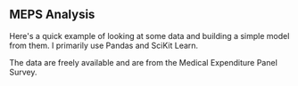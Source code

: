 ## MEPS Analysis

Here's a quick example of looking at some data and building a simple model from them. I primarily use Pandas and SciKit Learn.

The data are freely available and are from the Medical Expenditure Panel Survey.